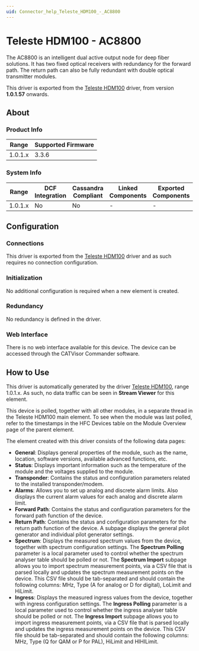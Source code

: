 ```yaml
---
uid: Connector_help_Teleste_HDM100_-_AC8800
---
```


# Teleste HDM100 - AC8800

The AC8800 is an intelligent dual active output node for deep fiber solutions. It has two fixed optical receivers with redundancy for the forward path. The return path can also be fully redundant with double optical transmitter modules.

This driver is exported from the [Teleste HDM100](xref:Connector_help_Teleste_HDM100) driver, from version **1.0.1.57** onwards.

## About

### Product Info

| **Range** | **Supported Firmware** |
|-----------|------------------------|
| 1.0.1.x   | 3.3.6                  |

### System Info

| **Range** | **DCF Integration** | **Cassandra Compliant** | **Linked Components** | **Exported Components** |
|-----------|---------------------|-------------------------|-----------------------|-------------------------|
| 1.0.1.x   | No                  | No                      | \-                    | \-                      |

## Configuration

### Connections

This driver is exported from the [Teleste HDM100](xref:Connector_help_Teleste_HDM100) driver and as such requires no connection configuration.

### Initialization

No additional configuration is required when a new element is created.

### Redundancy

No redundancy is defined in the driver.

### Web Interface

There is no web interface available for this device. The device can be accessed through the CATVisor Commander software.

## How to Use

This driver is automatically generated by the driver [Teleste HDM100](xref:Connector_help_Teleste_HDM100), range 1.0.1.x. As such, no data traffic can be seen in **Stream Viewer** for this element.

This device is polled, together with all other modules, in a separate thread in the Teleste HDM100 main element. To see when the module was last polled, refer to the timestamps in the HFC Devices table on the Module Overview page of the parent element.

The element created with this driver consists of the following data pages:

- **General**: Displays general properties of the module, such as the name, location, software versions, available advanced functions, etc.
- **Status**: Displays important information such as the temperature of the module and the voltages supplied to the module.
- **Transponder**: Contains the status and configuration parameters related to the installed transponder/modem.
- **Alarms**: Allows you to set up analog and discrete alarm limits. Also displays the current alarm values for each analog and discrete alarm limit.
- **Forward Path**: Contains the status and configuration parameters for the forward path function of the device.
- **Return Path**: Contains the status and configuration parameters for the return path function of the device. A subpage displays the general pilot generator and individual pilot generator settings.
- **Spectrum**: Displays the measured spectrum values from the device, together with spectrum configuration settings. The **Spectrum Polling** parameter is a local parameter used to control whether the spectrum analyser table should be polled or not. The **Spectrum Import** subpage allows you to import spectrum measurement points, via a CSV file that is parsed locally and updates the spectrum measurement points on the device. This CSV file should be tab-separated and should contain the following columns: MHz, Type (A for analog or D for digital), LoLimit and HiLimit.
- **Ingress**: Displays the measured ingress values from the device, together with ingress configuration settings. The **Ingress Polling** parameter is a local parameter used to control whether the ingress analyser table should be polled or not. The **Ingress Import** subpage allows you to import ingress measurement points, via a CSV file that is parsed locally and updates the ingress measurement points on the device. This CSV file should be tab-separated and should contain the following columns: MHz, Type (Q for QAM or P for PAL), HiLimit and HIHILimit.
